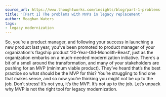 ```yaml
---
source_url: https://www.thoughtworks.com/insights/blog/part-1-problems-mvps-legacy-replacement
title: '[Part 1] The problems with MVPs in legacy replacement'
author: Meaghan Waters
tags:
- legacy modernization
---
```

So, you’re a product manager, and following your success in launching a new product last year, you’ve been promoted to product manager of your organization's flagship product ‘20-Year-Old-Monolith-Beast’, just as the organization embarks on a much-needed modernization initiative. There’s a bit of a smell around the transformation, and many of your stakeholders are pushing for an MVP (minimum viable product). They’ve heard that’s the best practice so what should be the MVP for this? You’re struggling to find one that makes sense, and so now you’re thinking you might not be up to the job. Don’t stress! It’s not you, it’s the MVP. It’s not up to the job. Let’s unpack why MVP is not the right tool for legacy modernization.

